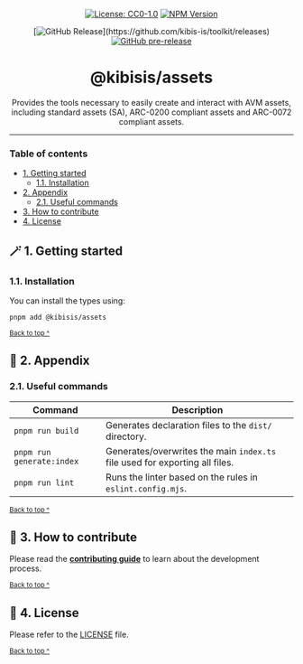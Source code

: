 <div align="center">

[![License: CC0-1.0](https://img.shields.io/badge/License-CC0_1.0-brightgreen.svg)][license]
[![NPM Version](https://img.shields.io/npm/v/%40kibis-is%2Fassets)](https://www.npmjs.com/package/%40kibis-is/assets)

</div>

<div align="center">

[![GitHub Release](https://img.shields.io/github/v/release/kibis-is/toolkit?filter=%40kibis-is%2Fassets*)](https://github.com/kibis-is/toolkit/releases)
[![GitHub pre-release](https://img.shields.io/github/v/release/kibis-is/toolkit?include_prereleases&filter=%40kibis-is%2Fassets*&label=pre-release)](https://github.com/kibis-is/toolkit/releases/latest)

</div>

<h1 align="center">
  @kibisis/assets
</h1>

<p align="center">
  Provides the tools necessary to easily create and interact with AVM assets, including standard assets (SA), ARC-0200 compliant assets and ARC-0072 compliant assets.
</p>

---

### Table of contents

* [1. Getting started](#-1-getting-started)
  - [1.1. Installation](#11-installation)
* [2. Appendix](#-2-appendix)
  - [2.1. Useful commands](#21-useful-commands)
* [3. How to contribute](#-3-how-to-contribute)
* [4. License](#-4-license)

## 🪄 1. Getting started

### 1.1. Installation

You can install the types using:
```shell
pnpm add @kibisis/assets
```

<sup>[Back to top ^][table-of-contents]</sup>

## 📑 2. Appendix

### 2.1. Useful commands

| Command                   | Description                                                                 |
|---------------------------|-----------------------------------------------------------------------------|
| `pnpm run build`          | Generates declaration files to the `dist/` directory.                       |
| `pnpm run generate:index` | Generates/overwrites the main `index.ts` file used for exporting all files. |
| `pnpm run lint`           | Runs the linter based on the rules in `eslint.config.mjs`.                  |

<sup>[Back to top ^][table-of-contents]</sup>

## 👏 3. How to contribute

Please read the [**contributing guide**](https://github.com/kibis-is/toolkit/blob/main/CONTRIBUTING.md) to learn about the development process.

<sup>[Back to top ^][table-of-contents]</sup>

## 📄 4. License

Please refer to the [LICENSE][license] file.

<sup>[Back to top ^][table-of-contents]</sup>

<!-- links -->
[license]: https://github.com/kibis-is/toolkit/blob/main/packages/utilities/LICENSE
[table-of-contents]: #table-of-contents

